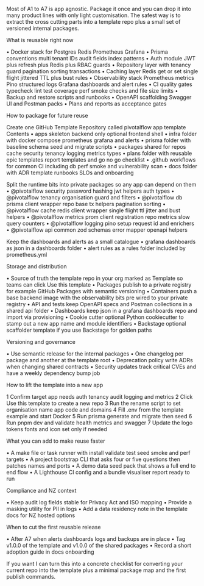 Most of A1 to A7 is app agnostic. Package it once and you can drop it into many product lines with only light customisation. The safest way is to extract the cross cutting parts into a template repo plus a small set of versioned internal packages.

What is reusable right now

• Docker stack for Postgres Redis Prometheus Grafana
• Prisma conventions multi tenant IDs audit fields index patterns
• Auth module JWT plus refresh plus Redis plus RBAC guards
• Repository layer with tenancy guard pagination sorting transactions
• Caching layer Redis get or set single flight jittered TTL plus bust rules
• Observability stack Prometheus metrics Pino structured logs Grafana dashboards and alert rules
• CI quality gates typecheck lint test coverage perf smoke checks and file size limits
• Backup and restore scripts and runbooks
• OpenAPI scaffolding Swagger UI and Postman packs
• Plans and reports as acceptance gates

How to package for future reuse

Create one GitHub Template Repository called pivotalflow app template
Contents
• apps skeleton backend only optional frontend shell
• infra folder with docker compose prometheus grafana and alerts
• prisma folder with baseline schema seed and migrate scripts
• packages shared for repos cache security tenancy logging metrics types
• plans folder with reusable epic templates report templates and go no go checklist
• .github workflows for common CI including db perf smoke and vulnerability scan
• docs folder with ADR template runbooks SLOs and onboarding

Split the runtime bits into private packages so any app can depend on them
• @pivotalflow security password hashing jwt helpers auth types
• @pivotalflow tenancy organisation guard and filters
• @pivotalflow db prisma client wrapper repo base tx helpers pagination sorting
• @pivotalflow cache redis client wrapper single flight ttl jitter and bust helpers
• @pivotalflow metrics prom client registration repo metrics slow query counters
• @pivotalflow logging pino setup request id and enrichers
• @pivotalflow api common zod schemas error mapper openapi helpers

Keep the dashboards and alerts as a small catalogue
• grafana dashboards as json in a dashboards folder
• alert rules as a rules folder included by prometheus.yml

Storage and distribution

• Source of truth the template repo in your org marked as Template so teams can click Use this template
• Packages publish to a private registry for example GitHub Packages with semantic versioning
• Containers push a base backend image with the observability bits pre wired to your private registry
• API and tests keep OpenAPI specs and Postman collections in a shared api folder
• Dashboards keep json in a grafana dashboards repo and import via provisioning
• Cookie cutter optional Python cookiecutter to stamp out a new app name and module identifiers
• Backstage optional scaffolder template if you use Backstage for golden paths

Versioning and governance

• Use semantic release for the internal packages
• One changelog per package and another at the template root
• Deprecation policy write ADRs when changing shared contracts
• Security updates track critical CVEs and have a weekly dependency bump job

How to lift the template into a new app

1 Confirm target app needs auth tenancy audit logging and metrics
2 Click Use this template to create a new repo
3 Run the rename script to set organisation name app code and domains
4 Fill .env from the template example and start Docker
5 Run prisma generate and migrate then seed
6 Run pnpm dev and validate health metrics and swagger
7 Update the logo tokens fonts and icon set only if needed

What you can add to make reuse faster

• A make file or task runner with install validate test seed smoke and perf targets
• A project bootstrap CLI that asks four or five questions then patches names and ports
• A demo data seed pack that shows a full end to end flow
• A Lighthouse CI config and a bundle visualiser report ready to run

Compliance and NZ context

• Keep audit log fields stable for Privacy Act and ISO mapping
• Provide a masking utility for PII in logs
• Add a data residency note in the template docs for NZ hosted options

When to cut the first reusable release

• After A7 when alerts dashboards logs and backups are in place
• Tag v1.0.0 of the template and v1.0.0 of the shared packages
• Record a short adoption guide in docs onboarding

If you want I can turn this into a concrete checklist for converting your current repo into the template plus a minimal package map and the first publish commands.